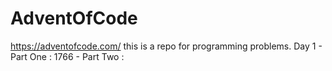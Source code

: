 # AdventOfCode
https://adventofcode.com/
this is a repo for programming problems.
Day 1 - Part One : 1766
      - Part Two : 
